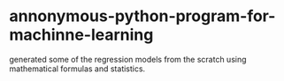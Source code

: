 # annonymous-python-program-for-machinne-learning

generated some of the regression models from the scratch using mathematical formulas and statistics.
